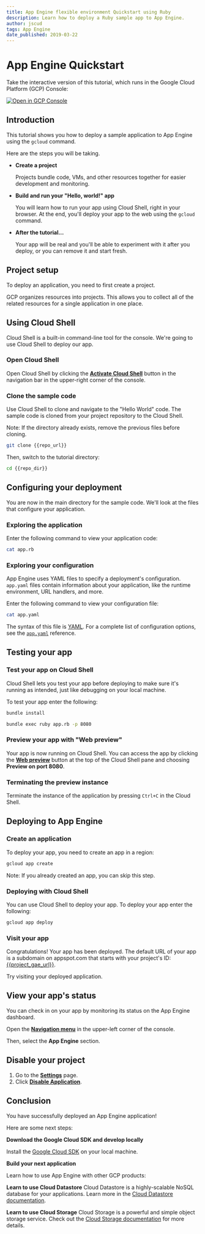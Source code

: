```yaml
---
title: App Engine flexible environment Quickstart using Ruby
description: Learn how to deploy a Ruby sample app to App Engine.
author: jscud
tags: App Engine
date_published: 2019-03-22
---
```


# App Engine Quickstart

<walkthrough-tutorial-url url="https://cloud.google.com/appengine/docs/flexible/ruby/quickstart"></walkthrough-tutorial-url>
<!-- {% setvar repo_url "https://github.com/GoogleCloudPlatform/ruby-docs-samples" %} -->
<!-- {% setvar repo_dir "ruby-docs-samples/appengine/hello_world" %} -->

<!-- {% setvar project_gae_url "<your-project>.appspot.com" %} -->

<walkthrough-alt>
Take the interactive version of this tutorial, which runs in the Google Cloud Platform (GCP) Console:

[![Open in GCP Console](https://walkthroughs.googleusercontent.com/tutorial/resources/open-in-console-button.svg)](https://console.cloud.google.com/getting-started?walkthrough_tutorial_id=ruby_mvms_quickstart)

</walkthrough-alt>

## Introduction

This tutorial shows you how to deploy a sample application to App Engine
using the `gcloud` command.

Here are the steps you will be taking.

*   **Create a project**

    Projects bundle code, VMs, and other resources together for easier
    development and monitoring.

*   **Build and run your "Hello, world!" app**

    You will learn how to run your app using Cloud Shell, right in your
    browser. At the end, you'll deploy your app to the web using the `gcloud`
    command.

*   **After the tutorial...**

    Your app will be real and you'll be able to experiment with it after you
    deploy, or you can remove it and start fresh.

## Project setup

To deploy an application, you need to first create a project.

GCP organizes resources into projects. This allows you to
collect all of the related resources for a single application in one place.

<walkthrough-devshell-precreate></walkthrough-devshell-precreate>

<walkthrough-project-setup></walkthrough-project-setup>

## Using Cloud Shell

Cloud Shell is a built-in command-line tool for the console. We're going to use
Cloud Shell to deploy our app.

### Open Cloud Shell

Open Cloud Shell by clicking the
<walkthrough-cloud-shell-icon></walkthrough-cloud-shell-icon>
[**Activate Cloud Shell**][spotlight-open-devshell] button in the navigation bar in the upper-right corner of the console.

### Clone the sample code

Use Cloud Shell to clone and navigate to the "Hello World" code. The sample code
is cloned from your project repository to the Cloud Shell.

Note: If the directory already exists, remove the previous files before cloning.

```bash
git clone {{repo_url}}
```

Then, switch to the tutorial directory:

```bash
cd {{repo_dir}}
```

## Configuring your deployment

You are now in the main directory for the sample code. We'll look at the files
that configure your application.

### Exploring the application

Enter the following command to view your application code:

```bash
cat app.rb
```

### Exploring your configuration

App Engine uses YAML files to specify a deployment's configuration.
`app.yaml` files contain information about your application, like the runtime
environment, URL handlers, and more.

Enter the following command to view your configuration file:

```bash
cat app.yaml
```

The syntax of this file is [YAML](http://www.yaml.org). For a complete list of
configuration options, see the [`app.yaml`][app-yaml-ref] reference.

## Testing your app

### Test your app on Cloud Shell

Cloud Shell lets you test your app before deploying to make sure it's running as
intended, just like debugging on your local machine.

To test your app enter the following:

```bash
bundle install
```

```bash
bundle exec ruby app.rb -p 8080
```

### Preview your app with "Web preview"

Your app is now running on Cloud Shell. You can access the app by clicking the
[**Web preview**][spotlight-web-preview]
<walkthrough-web-preview-icon></walkthrough-web-preview-icon> button at the top of the Cloud Shell pane and choosing **Preview on port 8080**.

### Terminating the preview instance

Terminate the instance of the application by pressing `Ctrl+C` in the Cloud
Shell.

## Deploying to App Engine

### Create an application

To deploy your app, you need to create an app in a region:

```bash
gcloud app create
```

Note: If you already created an app, you can skip this step.

### Deploying with Cloud Shell

You can use Cloud Shell to deploy your app. To deploy your app enter the following:

```bash
gcloud app deploy
```

### Visit your app

Congratulations! Your app has been deployed.
The default URL of your app is a subdomain on appspot.com that starts with your project's ID:
[{{project_gae_url}}](http://{{project_gae_url}}).

Try visiting your deployed application.

## View your app's status

You can check in on your app by monitoring its status on the App Engine
dashboard.

Open the [**Navigation menu**][spotlight-console-menu] in the upper-left corner of the console.

Then, select the **App Engine** section.

<walkthrough-menu-navigation sectionId="APPENGINE_SECTION"></walkthrough-menu-navigation>

## Disable your project

1.  Go to the [**Settings**][spotlight-gae-settings] page.
1.  Click [**Disable Application**][spotlight-disable-app].

## Conclusion

<walkthrough-conclusion-trophy></walkthrough-conclusion-trophy>

You have successfully deployed an App Engine application!

Here are some next steps:

**Download the Google Cloud SDK and develop locally**

Install the [Google Cloud SDK][cloud-sdk-installer] on your local machine.

**Build your next application**

Learn how to use App Engine with other GCP products:

<walkthrough-tutorial-card
  url=https://cloud.google.com/appengine/docs/flexible/ruby/using-cloud-datastore
  icon="DATASTORE_SECTION"
  label="datastore">
**Learn to use Cloud Datastore**
Cloud Datastore is a highly-scalable NoSQL database for your applications.
</walkthrough-tutorial-card><walkthrough-alt>Learn more in the [Cloud Datastore documentation](https://cloud.google.com/appengine/docs/flexible/ruby/using-cloud-datastore).</walkthrough-alt>

<walkthrough-tutorial-card
  url=https://cloud.google.com/appengine/docs/flexible/ruby/using-cloud-storage
  icon="STORAGE_SECTION"
  label="cloudStorage">
**Learn to use Cloud Storage**
Cloud Storage is a powerful and simple object storage service.
</walkthrough-tutorial-card><walkthrough-alt>Check out the [Cloud Storage documentation](https://cloud.google.com/appengine/docs/flexible/ruby/using-cloud-storage) for more details.</walkthrough-alt>

[app-yaml-ref]: https://cloud.google.com/appengine/docs/flexible/ruby/configuring-your-app-with-app-yaml
[cloud-sdk-installer]: https://cloud.google.com/sdk/downloads#interactive
[spotlight-console-menu]: walkthrough://spotlight-pointer?spotlightId=console-nav-menu
[spotlight-open-devshell]: walkthrough://spotlight-pointer?spotlightId=devshell-activate-button
[spotlight-web-preview]: walkthrough://spotlight-pointer?spotlightId=devshell-web-preview-button
[spotlight-gae-settings]: walkthrough://spotlight-pointer?cssSelector=#cfctest-section-nav-item-settings
[spotlight-disable-app]: walkthrough://spotlight-pointer?cssSelector=#p6ntest-show-disable-app-modal-button
